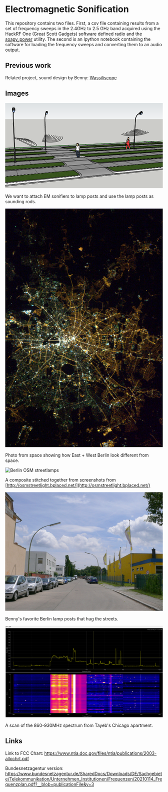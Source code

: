 # Electromagnetic Sonification

This repository contains two files. First, a csv file containing results from a set of frequency sweeps in the 2.4GHz to 2.5 GHz band acquired using the HackRF One (Great Scott Gadgets) software defined radio and the [soapy_power](https://github.com/xmikos/soapy_power) utility. The second is an Ipython notebook containing the software for loading the frequency sweeps and converting them to an audio output.

## Previous work

Related project, sound design by Benny: [Wassiliscope](https://superduperstudio.co/wassiliscope-portfolio)

## Images

![Sonification Box Scene](images/sonification-box-scene.png)

We want to attach EM sonifiers to lamp posts and use the lamp posts as sounding rods.

![Berlin lights from space](images/berlin-from-satellite.jpeg)

Photo from space showing how East + West Berlin look different from space.

![Berlin OSM streetlamps](images/berlin-osm-streetlamps.png)

A composite stitched together from screenshots from [http://osmstreetlight.bplaced.net/](http://osmstreetlight.bplaced.net/)

![Favorite Berlin streetlamps](images/Spandau_Am_Oberhafen.jpeg)

Benny's favorite Berlin lamp posts that hug the streets.

![Spectrum scan](images/spectrum-scan-860-930MHz.png)

A scan of the 860-930MHz spectrum from Tayeb's Chicago apartment.

## Links

Link to FCC Chart: https://www.ntia.doc.gov/files/ntia/publications/2003-allochrt.pdf

Bundesnetzagentur version:
https://www.bundesnetzagentur.de/SharedDocs/Downloads/DE/Sachgebiete/Telekommunikation/Unternehmen_Institutionen/Frequenzen/20210114_Frequenzplan.pdf?__blob=publicationFile&v=3
